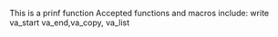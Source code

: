 This is a prinf function
Accepted functions and macros include:
write
va_start
va_end,va_copy, va_list
